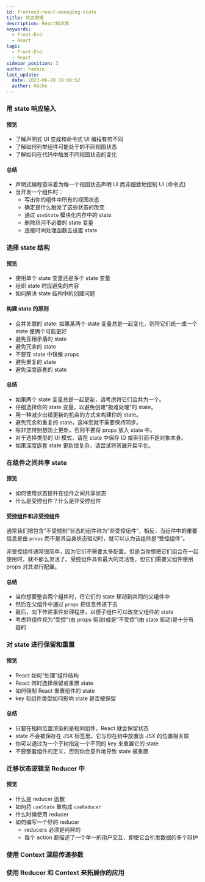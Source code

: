 ```yaml
---
id: frontend-react-managing-state
title: 状态管理
description: React知识库
keywords:
  - Front-End
  - React
tags:
  - Front-End
  - React
sidebar_position: 3
author: hanbin
last_update:
  date: 2023-06-28 19:08:52
  author: hbche
---
```


### 用 state 响应输入

#### 预览

- 了解声明式 UI 变成和命令式 UI 编程有何不同
- 了解如何列举组件可能处于的不同视图状态
- 了解如何在代码中触发不同视图状态的变化

#### 总结

- 声明式编程意味着为每一个视图状态声明 UI 而非细致地控制 UI (命令式)
- 当开发一个组件时：
  - 写出你的组件中所有的视图状态
  - 确定是什么触发了这些状态的改变
  - 通过 `useState` 模块化内存中的 state
  - 删除热河不必要的 state 变量
  - 连接时间处理函数去设置 state

### 选择 state 结构

#### 预览

- 使用单个 state 变量还是多个 state 变量
- 组织 state 时应避免的内容
- 如何解决 state 结构中的创建问题

#### 构建 state 的原则

- 合并关联的 state: 如果某两个 state 变量总是一起变化，则将它们统一成一个 state 便俩个可能更好
- 避免互相矛盾的 state
- 避免冗余的 state
- 不要在 state 中镜像 props
- 避免重复的 state
- 避免深度嵌套的 state

#### 总结

- 如果两个 state 变量总是一起更新，请考虑将它们合并为一个。
- 仔细选择你的 state 变量，以避免创建“极难处理”的 state。
- 用一种减少出错更新的机会的方式来构建你的 state。
- 避免冗余和重复的 state，这样您就不需要保持同步。
- 除非您特别想防止更新，否则不要将 props 放入 state 中。
- 对于选择类型的 UI 模式，请在 state 中保存 ID 或索引而不是对象本身。
- 如果深度嵌套 state 更新很复杂，请尝试将其展开扁平化。

### 在组件之间共享 state

#### 预览

- 如何使用状态提升在组件之间共享状态
- 什么是受控组件？什么是非受控组件

#### 受控组件和非受控组件

通常我们把包含“不受控制”状态的组件称为“非受控组件”，相反，当组件中的重要信息是由 `props` 而不是其自身状态驱动时，就可以认为该组件是“受控组件”。

非受控组件通常很简单，因为它们不需要太多配置。但是当你想把它们组合在一起使用时，就不那么灵活了。受控组件具有最大的灵活性，但它们需要父组件使用 props 对其进行配置。

#### 总结

- 当你想要整合两个组件时，将它们的 state 移动到共同的父组件中
- 然后在父组件中通过 `props` 把信息传递下去
- 最后，向下传递事件处理程序，以便子组件可以改变父组件的 state
- 考虑将组件视为“受控”(由 props 驱动)或是“不受控”(由 state 驱动)是十分有益的

### 对 state 进行保留和重置

#### 预览

- React 如何“处理”组件结构
- React 何时选择保留或重置 state
- 如何强制 React 重置组件的 state
- key 和组件类型如何影响 state 是否被保留

#### 总结

- 只要在相同位置渲染的是相同组件，React 就会保留状态
- state 不会被保存在 JSX 标签里。它与你在树中放置该 JSX 的位置相关联
- 你可以通过为一个子树指定一个不同的 key 来重置它的 state
- 不要嵌套组件的定义，否则你会意外地导致 state 被重置

### 迁移状态逻辑至 Reducer 中

#### 预览

- 什么是 reducer 函数
- 如何将 `useState` 重构成 `useReducer`
- 什么时候使用 reducer
- 如何编写一个好的 reducer
  - reducers 必须是纯粹的
  - 每个 action 都描述了一个单一的用户交互，即使它会引发数据的多个辩护

### 使用 Context 深层传递参数

### 使用 Reducer 和 Context 来拓展你的应用
